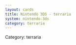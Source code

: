 ```yaml
---
layout: cards
title: Nintendo 3DS - terraria
system: nintendo-3ds
category: terraria
---
```

<div class="alert alert-secondary mb-4"><span class="i18n innerHTML-category">Category: </span><span class="i18n innerHTML-cat-terraria">terraria</span></div>

